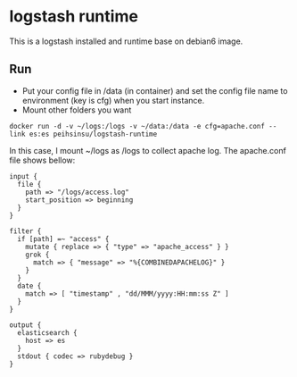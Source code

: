 # logstash runtime

This is a logstash installed and runtime base on debian6 image.

## Run

* Put your config file in /data (in container) and set the config file name to environment (key is cfg) when you start instance.
* Mount other folders you want

```
docker run -d -v ~/logs:/logs -v ~/data:/data -e cfg=apache.conf --link es:es peihsinsu/logstash-runtime
```

In this case, I mount ~/logs as /logs to collect apache log. The apache.conf file shows bellow:

```
input {
  file {
    path => "/logs/access.log"
    start_position => beginning
  }
}

filter {
  if [path] =~ "access" {
    mutate { replace => { "type" => "apache_access" } }
    grok {
      match => { "message" => "%{COMBINEDAPACHELOG}" }
    }
  }
  date {
    match => [ "timestamp" , "dd/MMM/yyyy:HH:mm:ss Z" ]
  }
}

output {
  elasticsearch {
    host => es
  }
  stdout { codec => rubydebug }
}
```
